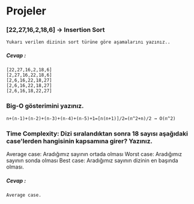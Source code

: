 # Projeler
### [22,27,16,2,18,6] -> Insertion Sort
    Yukarı verilen dizinin sort türüne göre aşamalarını yazınız..

##### Cevap :
    [22,27,16,2,18,6]
    [2,27,16,22,18,6]
    [2,6,16,22,18,27]
    [2,6,16,22,18,27]
    [2,6,16,18,22,27]

### Big-O gösterimini yazınız.

    n+(n-1)+(n-2)+(n-3)+(n-4)+(n-5)+1=[n(n+1)]/2=(n^2+n)/2 → O(n^2)

### Time Complexity: Dizi sıralandıktan sonra 18 sayısı aşağıdaki case'lerden hangisinin kapsamına girer? Yazınız.

Average case: Aradığımız sayının ortada olması
Worst case: Aradığımız sayının sonda olması
Best case: Aradığımız sayının dizinin en başında olması.

##### Cevap :
    Average case.




